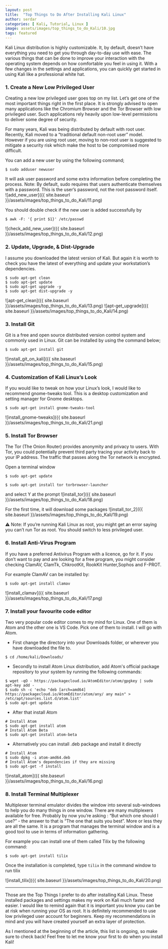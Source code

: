 ```yaml
---
layout: post
title:  "Top Things to Do After Installing Kali Linux"
author: serdar
categories: [ Kali, Tutorial, Linux ]
image: assets/images/top_things_to_do_Kali/10.jpg
tags: featured
---
```

Kali Linux distribution is highly customizable. It, by default, doesn’t have everything you need to get you through day-to-day use with ease. The various things that can be done to improve your interaction with the operating system depends on how comfortable you feel in using it. With a few changes in the settings and applications, you can quickly get started in using Kali like a professional white hat.

### 1. Create a New Low Privileged User
Creating a new low privileged user goes top on my list. Let’s get one of the most important things right in the first place. It is strongly advised to open many applications like the Chromium Browser and the Tor Browser with low privileged user. Such applications rely heavily upon low-level permissions to deliver some degree of security.

For many years, Kali was being distributed by default with root user. Recently, Kali moved to a “traditional default non-root user” model. However if you are using root user, moving to non-root user is suggested to mitigate a security risk which make the host to be compromised more difficult.

You can add a new user by using the following command;
```
$ sudo adduser newuser
```
It will ask user password and some extra information before completing the process. 
Note: By default, sudo requires that users authenticate themselves with a password. This is the user’s password, not the root password itself.  
![add_new_user]({{ site.baseurl }}/assets/images/top_things_to_do_Kali/11.png)

You should double check if the new user is added successfully by
```
$ awk -F: '{ print $1}' /etc/passwd
```
![check_add_new_user]({{ site.baseurl }}/assets/images/top_things_to_do_Kali/12.png)

### 2. Update, Upgrade, & Dist-Upgrade
I assume you downloaded the latest version of Kali. But again it is worth to check you have the latest of everything and update your workstation’s dependencies.
```
$ sudo apt-get clean 
$ sudo apt-get update 
$ sudo apt-get upgrade -y 
$ sudo apt-get dist-upgrade -y
```
![apt-get_clean]({{ site.baseurl }}/assets/images/top_things_to_do_Kali/13.png)
![apt-get_upgrade]({{ site.baseurl }}/assets/images/top_things_to_do_Kali/14.png)

### 3. Install Git
Git is a free and open source distributed version control system and commonly used in Linux. 
Git can be installed by using the command below;
```
$ sudo apt-get install git
```
![install_git_on_kali]({{ site.baseurl }}/assets/images/top_things_to_do_Kali/15.png)

### 4. Customization of Kali Linux’s Look
If you would like to tweak on how your Linux’s look, I would like to recommend gnome-tweaks tool. This is a desktop customization and setting manager for Gnome desktops.
```
$ sudo apt-get install gnome-tweaks-tool
```
![install_gnome-tweaks]({{ site.baseurl }}/assets/images/top_things_to_do_Kali/21.png)

### 5. Install Tor Browser
The Tor (The Onion Router) provides anonymity and privacy to users. With Tor, you could potentially prevent third party tracing your activity back to your IP address. The traffic that passes along the Tor network is encrypted. 

Open a terminal window
```
$ sudo apt-get update

$ sudo apt-get install tor torbrowser-launcher 
```
and select Y at the prompt
![install_tor]({{ site.baseurl }}/assets/images/top_things_to_do_Kali/18.png)

For the first time, it will download some packages
![install_tor_2]({{ site.baseurl }}/assets/images/top_things_to_do_Kali/19.png)

&#9888; Note: If you’re running Kali Linux as root, you might get an error saying you can’t run Tor as root. You should switch to less privileged user. 

### 6. Install Anti-Virus Program
If you have a preferred Antivirus Program with a licence, go for it. If you don’t want to pay and are looking for a free program, you might consider checking ClamAV, ClamTk, ChkrootKit, RookKit Hunter,Sophos and F-PROT. 

For example ClamAV can be installed by:
```
$ sudo apt-get install clamav
```
![install_clamav]({{ site.baseurl }}/assets/images/top_things_to_do_Kali/17.png)

### 7. Install your favourite code editor
Two very popular code editor comes to my mind for Linux. One of them is Atom and the other one is VS Code. Pick one of them to install. I will go with Atom.

+ First change the directory into your Downloads folder, or wherever you have downloaded the file to.
```
$ cd /home/kali/Downloads/
```
+ Secondly to install Atom Linux distribution, add Atom's official package repository to your system by running the following commands:
```
$ wget -qO - https://packagecloud.io/AtomEditor/atom/gpgkey | sudo apt-key add -
$ sudo sh -c 'echo "deb [arch=amd64] https://packagecloud.io/AtomEditor/atom/any/ any main" > /etc/apt/sources.list.d/atom.list'
$ sudo apt-get update
```
+ After that install Atom
```
# Install Atom
$ sudo apt-get install atom
# Install Atom Beta
$ sudo apt-get install atom-beta
```
+ Alternatively you can install .deb package and install it directly
```
# Install Atom
$ sudo dpkg -i atom-amd64.deb
# Install Atom's dependencies if they are missing
$ sudo apt-get -f install
```

![install_atom]({{ site.baseurl }}/assets/images/top_things_to_do_Kali/16.png)	

### 8. Install Terminal Multiplexer
Multiplexer terminal emulator divides the window into several sub-windows to help you do many things in one window. There are many multiplexers available for free. Probably by now you’re asking : “But which one should I use?” - the answer to that is “The one that suits you best”. More or less they are all the same. It is a program that manages the terminal window and is a good tool to use in terms of information gathering.

For example you can install one of them called Tilix by the following command:
```
$ sudo apt-get install tilix
```
Once the installation is completed, type `tilix` in the command window to run tilix

![install_tilix]({{ site.baseurl }}/assets/images/top_things_to_do_Kali/20.png)

---
Those are the Top Things I prefer to do after installing Kali Linux. These installed packages and settings makes my work on Kali much faster and easier. I would like to remind again that it is important you know you can be at risk when running your OS as root. It is definitely recommended to use low privileged user account for beginners. Keep my recommendations in mind and you will have created yourself an extra layer of protection.

As I mentioned at the beginning of the article, this list is ongoing, so make sure to check back! Feel free to let me know your first to do when you install Kali!

<!--[Don't forget to check my github page!](https://serdarbaran.github.io/) &#9822;-->